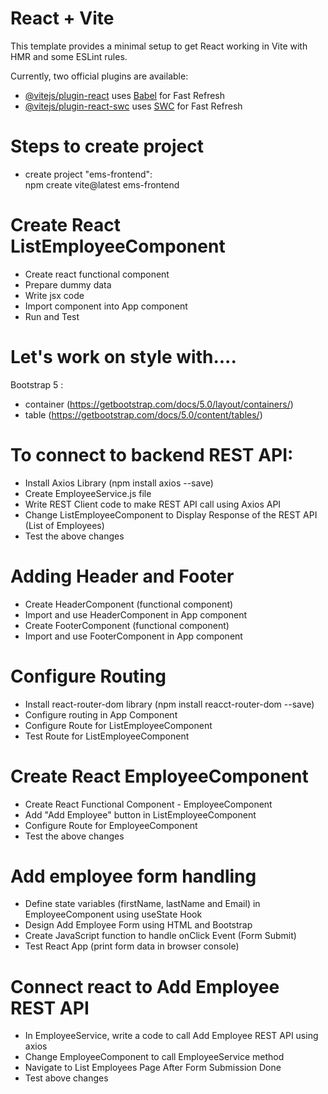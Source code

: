 # React + Vite

This template provides a minimal setup to get React working in Vite with HMR and some ESLint rules.

Currently, two official plugins are available:

- [@vitejs/plugin-react](https://github.com/vitejs/vite-plugin-react/blob/main/packages/plugin-react/README.md) uses [Babel](https://babeljs.io/) for Fast Refresh
- [@vitejs/plugin-react-swc](https://github.com/vitejs/vite-plugin-react-swc) uses [SWC](https://swc.rs/) for Fast Refresh


# Steps to create project

- create project "ems-frontend":   
npm create vite@latest ems-frontend  

# Create React ListEmployeeComponent
- Create react functional component
- Prepare dummy data
- Write jsx code 
- Import component into App component
- Run and Test

# Let's work on style with....  

Bootstrap 5 :  
- container (https://getbootstrap.com/docs/5.0/layout/containers/)
- table (https://getbootstrap.com/docs/5.0/content/tables/)

# To connect to backend REST API:  
- Install Axios Library (npm install axios --save)
- Create EmployeeService.js file
- Write REST Client code to make REST API call using Axios API
- Change ListEmployeeComponent to Display Response of the REST API (List of Employees)
- Test the above changes  

# Adding Header and Footer  
- Create HeaderComponent (functional component)
- Import and use HeaderComponent in App component
- Create FooterComponent (functional component)
- Import and use FooterComponent in App component 

# Configure Routing  
- Install react-router-dom library (npm install reacct-router-dom --save)
- Configure routing in App Component
- Configure Route for ListEmployeeComponent
- Test Route for ListEmployeeComponent  

# Create React EmployeeComponent  
- Create React Functional Component - EmployeeComponent  
- Add "Add Employee" button in ListEmployeeComponent  
- Configure Route for EmployeeComponent  
- Test the above changes  

# Add employee form handling  
- Define state variables (firstName, lastName and Email) in EmployeeComponent using useState Hook  
- Design Add Employee Form using HTML and Bootstrap  
- Create JavaScript function to handle onClick Event (Form Submit)  
- Test React App (print form data in browser console)  

# Connect react to Add Employee REST API  
- In EmployeeService, write a code to call Add Employee REST API using axios  
- Change EmployeeComponent to call EmployeeService method  
- Navigate to List Employees Page After Form Submission Done  
- Test above changes





